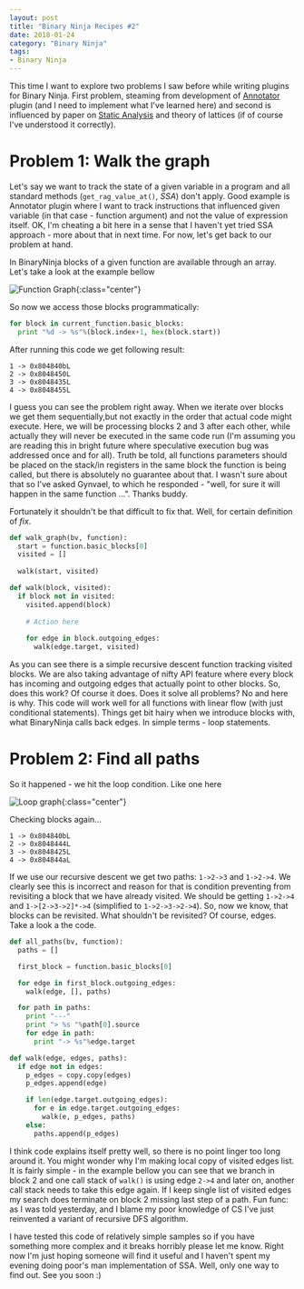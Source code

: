 ```yaml
---
layout: post
title: "Binary Ninja Recipes #2"
date: 2018-01-24
category: "Binary Ninja"
tags:
- Binary Ninja
---
```

This time I want to explore two problems I saw before while writing plugins for Binary Ninja. First problem, steaming from development of [Annotator](https://github.com/carstein/Annotator) plugin (and I need to implement what I've learned here) and second is influenced by paper on [Static Analysis](https://cs.au.dk/~amoeller/spa/spa.pdf) and theory of lattices (if of course I've understood it correctly).

# Problem 1: Walk the graph
Let's say we want to track the state of a given variable in a program and all standard methods (`get_rag_value_at()`, *SSA*) don't apply. Good example is Annotator plugin where I want to track instructions that influenced given variable (in that case - function argument) and not the value of expression itself. OK, I'm cheating a bit here in a sense that I haven't yet tried SSA approach - more about that in next time. For now, let's get back to our problem at hand.

In BinaryNinja blocks of a given function are available through an array. Let's take a look at the example bellow

![Function Graph]({{site.url}}/assets/images/blocks_2.png){:class="center"}

So now we access those blocks programmatically:

```python
for block in current_function.basic_blocks:
  print "%d -> %s"%(block.index+1, hex(block.start))
```

After running this code we get following result:

```
1 -> 0x804840bL
2 -> 0x8048450L
3 -> 0x8048435L
4 -> 0x8048455L
```

I guess you can see the problem right away. When we iterate over blocks we get them sequentially,but not exactly in the order that actual code might execute. Here, we will be processing blocks 2 and 3 after each other, while actually they will never be executed in the same code run (I'm assuming you are reading this in bright future where speculative execution bug was addressed once and for all). Truth be told, all functions parameters should be placed on the stack/in registers in the same block the function is being called, but there is absolutely no guarantee about that. I wasn't sure about that so I've asked Gynvael, to which he responded - "well, for sure it will happen in the same function ...". Thanks buddy.

Fortunately it shouldn't be that difficult to fix that. Well, for certain definition of *fix*.

```python
def walk_graph(bv, function):
  start = function.basic_blocks[0]
  visited = []
  
  walk(start, visited)

def walk(block, visited):
  if block not in visited:
    visited.append(block)
    
    # Action here
    
    for edge in block.outgoing_edges:
      walk(edge.target, visited)
```

As you can see there is a simple recursive descent function tracking visited blocks. We are also taking advantage of nifty API feature where every block has incoming and outgoing edges that actually point to other blocks.
So, does this work? Of course it does. Does it solve all problems? No and here is why. This code will work well for all functions with linear flow (with just conditional statements). Things get bit hairy when we introduce blocks with, what BinaryNinja calls back edges. In simple terms - loop statements.

# Problem 2: Find all paths

So it happened - we hit the loop condition. Like one here

![Loop graph]({{site.url}}/assets/images/blocks_2.png){:class="center"}

Checking blocks again...

```
1 -> 0x804840bL
2 -> 0x8048444L
3 -> 0x8048425L
4 -> 0x804844aL
```

If we use our recursive descent we get two paths: `1->2->3` and `1->2->4`. We clearly see this is incorrect and reason for that is condition preventing from revisiting a block that we have already visited. We should be getting `1->2->4` and `1->[2->3->2]*->4` (simplified to `1->2->3->2->4`). So, now we know, that blocks can be revisited. What shouldn't be revisited? Of course, edges. Take a look a the code.

```python
def all_paths(bv, function):
  paths = []

  first_block = function.basic_blocks[0]

  for edge in first_block.outgoing_edges:
    walk(edge, [], paths)

  for path in paths:
    print "---"
    print "> %s "%path[0].source
    for edge in path:
      print "-> %s"%edge.target

def walk(edge, edges, paths):
  if edge not in edges:
    p_edges = copy.copy(edges)
    p_edges.append(edge)

    if len(edge.target.outgoing_edges):
      for e in edge.target.outgoing_edges:
        walk(e, p_edges, paths)
    else:
      paths.append(p_edges)
```

I think code explains itself pretty well, so there is no point linger too long around it. You might wonder why I'm making local copy of visited edges list. It is fairly simple - in the example bellow you can see that we branch in block 2 and one call stack of `walk()` is using edge `2->4` and later on, another call stack needs to take this edge again. If I keep single list of visited edges my search does terminate on block 2 missing last step of a path. Fun func: as I was told yesterday, and I blame my poor knowledge of CS I've just reinvented a variant of recursive DFS algorithm.

I have tested this code of relatively simple samples so if you have something more complex and it breaks horribly please let me know. Right now I'm just hoping someone will find it useful and I haven't spent my evening doing poor's man implementation of SSA. Well, only one way to find out. See you soon :)